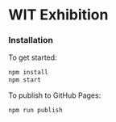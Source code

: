 # WIT Exhibition

### Installation

To get started:

```bash
npm install
npm start
```

To publish to GitHub Pages:

```bash
npm run publish
```
